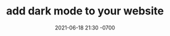 ---
layout: project
title: add dark mode to your website
date: 2021-06-18 21:30 -0700
published: June 18, 2021
meta: how to add dark mode to your website 
pic: images/javascript.png
imgAlt: the javascript logo
link: https://codinglead.co/javascript/add-dark-mode-to-your-website
---